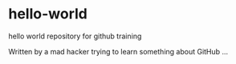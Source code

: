 # hello-world
hello world repository for github training

Written by a mad hacker trying to learn something about GitHub
...
